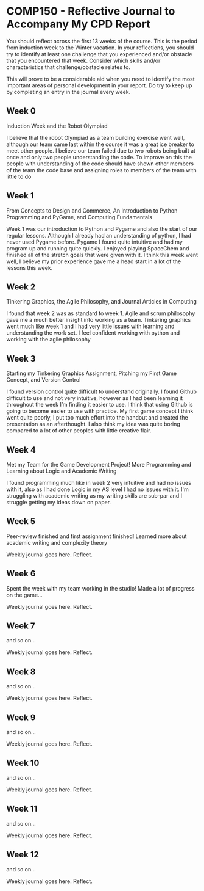 # COMP150 - Reflective Journal to Accompany My CPD Report

You should reflect across the first 13 weeks of the course. This is the period from induction week to the Winter vacation. In your reflections, you should try to identify at least one challenge that you experienced and/or obstacle that you encountered that week. Consider which skills and/or characteristics that challenge/obstacle relates to. 

This will prove to be a considerable aid when you need to identify the most important areas of personal development in your report. Do try to keep up by completing an entry in the journal every week.

## Week 0

Induction Week and the Robot Olympiad

I believe that the robot Olympiad as a team building exercise went well, although our team came last within the course it was a great ice breaker to meet other people. I believe our team failed due to two robots being built at once and only two people understanding the code.
To improve on this the people with understanding of the code should have shown other members of the team the code base and assigning roles to members of the team with little to do

## Week 1

From Concepts to Design and Commerce, An Introduction to Python Programming and PyGame, and Computing Fundamentals

Week 1 was our introduction to Python and Pygame and also the start of our regular lessons. Although I already had an understanding of python, I had never used Pygame before. Pygame I found quite intuitive and had my program up and running quite quickly. I enjoyed playing SpaceChem and finished all of the stretch goals that were given with it.
I think this week went well, I believe my prior experience gave me a head start in a lot of the lessons this week.

## Week 2

Tinkering Graphics, the Agile Philosophy, and Journal Articles in Computing

I found that week 2 was as standard to week 1. Agile and scrum philosophy gave me a much better insight into working as a team. Tinkering graphics went much like week 1 and I had very little issues with learning and understanding the work set. I feel confident working with python and working with the agile philosophy

## Week 3

Starting my Tinkering Graphics Assignment, Pitching my First Game Concept, and Version Control

I found version control quite difficult to understand originally. I found Github difficult to use and not very intuitive, however as I had been learning it throughout the week I’m finding it easier to use. I think that using Github is going to become easier to use with practice. My first game concept I think went quite poorly, I put too much effort into the handout and created the presentation as an afterthought. I also think my idea was quite boring compared to a lot of other peoples with little creative flair.

## Week 4

Met my Team for the Game Development Project! More Programming and Learning about Logic and Academic Writing

I found programming much like in week 2 very intuitive and had no issues with it, also as I had done Logic in my AS level I had no issues with it. I'm struggling with academic writing as my writing skills are sub-par and I struggle getting my ideas down on paper.

## Week 5

Peer-review finished and first assignment finished! Learned more about academic writing and complexity theory

Weekly journal goes here. Reflect.

## Week 6

Spent the week with my team working in the studio! Made a lot of progress on the game...

Weekly journal goes here. Reflect.

## Week 7

and so on...

Weekly journal goes here. Reflect.

## Week 8

and so on...

Weekly journal goes here. Reflect.

## Week 9

and so on...

Weekly journal goes here. Reflect.

## Week 10

and so on...

Weekly journal goes here. Reflect.

## Week 11

and so on...

Weekly journal goes here. Reflect.

## Week 12

and so on...

Weekly journal goes here. Reflect.
